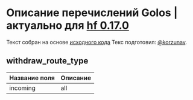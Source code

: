 # Описание перечислений Golos | актуально для [hf 0.17.0](https://github.com/GolosChain/golos/releases/tag/v0.17.0)
Текст собран на основе [исходного кода](https://github.com/GolosChain/golos/tree/master/plugins/database_api/include/golos/plugins/database_api/plugin.hpp)
Текс подготовил: [@korzunav](https://golos.io/@korzunav).
## withdraw_route_type
|Название поля|Описание|
|-------------|--------|
|incoming|all|
